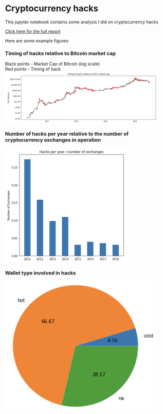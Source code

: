 # Cryptocurrency hacks

This jupyter notebook contains some analysis I did on cryptocurrency hacks 

[Click here for the full report](https://dariusparvin.github.io/Cryptocurrency_hacks/)

Here are some example figures:<br>

<h3>Timing of hacks relative to Bitcoin market cap</h3>
Black points - Market Cap of Bitcoin (log scale) <br>
Red points - Timing of hack<br>
<img src="example_figures/MarketCap_vs_hacks.png">
<br>
<h3>Number of hacks per year relative to the number of cryptocurrency exchanges in operation</h3>
<img src="example_figures/hacks_per_exchange.png", width = "400">
<br>

<h3>Wallet type involved in hacks</h3>
<img src="example_figures/wallet_type.png", width = "600">

